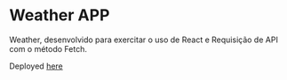 # Weather APP

Weather, desenvolvido para exercitar o uso de React e Requisição de API com o método Fetch.

Deployed <a href="https://weatherapp-fs.netlify.app/">here</a>

